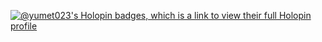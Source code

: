 [![@yumet023's Holopin badges, which is a link to view their full Holopin profile](https://holopin.me/yumet023)](https://holopin.io/@yumet023)
